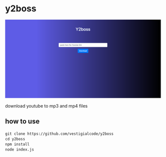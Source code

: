 # y2boss

![Screenshot](y2boss.png)

download youtube to mp3 and mp4 files
## how to use
`git clone https://github.com/vestigialcode/y2boss` \
 `cd y2boss` \
 `npm install`\
 `node index.js`
